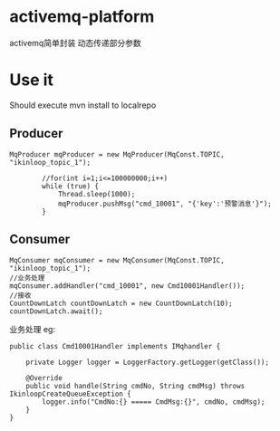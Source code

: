 # activemq-platform
activemq简单封装 动态传递部分参数

# Use it

Should execute mvn install to localrepo

## Producer
```
MqProducer mqProducer = new MqProducer(MqConst.TOPIC, "ikinloop_topic_1");

        //for(int i=1;i<=100000000;i++)
        while (true) {
            Thread.sleep(1000);
            mqProducer.pushMsg("cmd_10001", "{'key':'预警消息'}");
        }

```

## Consumer
```
MqConsumer mqConsumer = new MqConsumer(MqConst.TOPIC, "ikinloop_topic_1");
//业务处理
mqConsumer.addHandler("cmd_10001", new Cmd10001Handler());
//接收
CountDownLatch countDownLatch = new CountDownLatch(10);
countDownLatch.await();
```

业务处理 eg:
```
public class Cmd10001Handler implements IMqhandler {

    private Logger logger = LoggerFactory.getLogger(getClass());

    @Override
    public void handle(String cmdNo, String cmdMsg) throws IkinloopCreateQueueException {
        logger.info("CmdNo:{} ===== CmdMsg:{}", cmdNo, cmdMsg);
    }
}
```